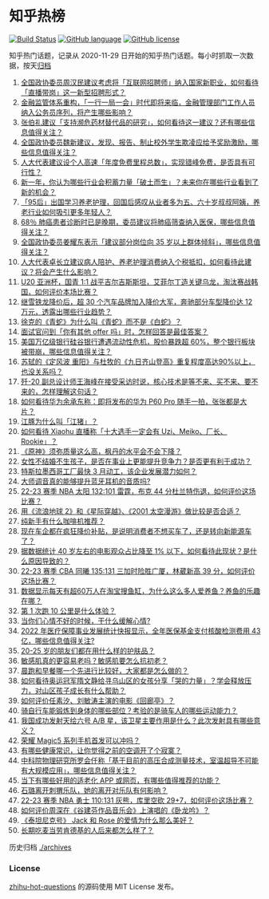 # 知乎热榜
[![Build Status](https://github.com/ToWeLong/zhihu-hot-questions/workflows/CI/badge.svg)](https://github.com/ToWeLong/zhihu-hot-questions/actions)
[![GitHub language](https://img.shields.io/badge/language-golang-orange.svg)](https://golang.org/)
[![GitHub license](https://img.shields.io/github/license/ToWeLong/zhihu-hot-questions)](https://github.com/ToWeLong/zhihu-hot-questions/blob/main/LICENSE)

知乎热门话题，记录从 2020-11-29 日开始的知乎热门话题。每小时抓取一次数据，按天[归档](./archives)

<!-- BEGIN -->

1. [全国政协委员周汉民建议考虑将「互联网招聘师」纳入国家新职业，如何看待「直播带岗」这一新型招聘形式？](https://www.zhihu.com/question/588090751)
1. [金融监管体系重构，「一行一局一会」时代即将来临，金融管理部门工作人员纳入公务员序列，将产生哪些影响？](https://www.zhihu.com/question/588253534)
1. [张伯礼建议「支持濒危药材替代品的研究」，如何看待这一建议？还有哪些信息值得关注？](https://www.zhihu.com/question/588655564)
1. [全国政协委员魏新建议，发现、报告、制止校外学生欺凌应给予奖励激励，哪些信息值得关注？](https://www.zhihu.com/question/587882090)
1. [人大代表建议设个人高速「年度免费里程总数」，实现错峰免费，是否具有可行性？](https://www.zhihu.com/question/588476590)
1. [新一年，你认为哪些行业会积蓄力量「破土而生」？未来你在哪些行业看到了新的机会？](https://www.zhihu.com/question/586889905)
1. [「95后」出国学习养老护理，回国后感叹从业者多为五、六十岁叔叔阿姨，养老行业如何吸引更多年轻人？](https://www.zhihu.com/question/586907270)
1. [68％ 肺癌患者诊断时已是晚期，委员建议将肺癌筛查纳入医保，哪些信息值得关注？](https://www.zhihu.com/question/587716313)
1. [全国政协委员姜耀东表示「建议部分岗位向 35 岁以上群体倾斜」，哪些信息值得关注？](https://www.zhihu.com/question/586538029)
1. [人大代表卓长立建议病人陪护、养老护理消费纳入个税抵扣，如何看待此建议？将会产生什么影响？](https://www.zhihu.com/question/587874973)
1. [U20 亚洲杯，国青 1:1 战平吉尔吉斯斯坦，艾菲尔丁造关键乌龙，淘汰赛战韩国，如何评价本场比赛？](https://www.zhihu.com/question/588593191)
1. [继雪铁龙降价后，超 30 个汽车品牌加入降价大军，奔驰部分车型降价达 12 万元，透露出哪些行业趋势？](https://www.zhihu.com/question/588514362)
1. [徐克的《青蛇》为什么叫《青蛇》而不是《白蛇》？](https://www.zhihu.com/question/25923000)
1. [面试官问到「你有其他 offer 吗」时，怎样回答是最佳答案？](https://www.zhihu.com/question/587831003)
1. [美国万亿级银行硅谷银行遭遇流动性危机，股价暴跌超 60%，整个银行板块被带崩，哪些信息值得关注？](https://www.zhihu.com/question/588652324)
1. [苏轼的《定风波 重阳》与杜牧的《九日齐山登高》重复程度高达90%以上，也没关系吗？](https://www.zhihu.com/question/588439435)
1. [歼-20 副总设计师王海峰在接受采访时说，核心技术是等不来、买不来、要不来的，怎样理解这句话？](https://www.zhihu.com/question/588029970)
1. [如何看待华为余承东称：即将发布的华为 P60 Pro 随手一拍，张张都是大片？](https://www.zhihu.com/question/588448213)
1. [江豚为什么叫「江猪」？](https://www.zhihu.com/question/463713853)
1. [如何看待 Xiaohu 直播称「十大选手一定会有 Uzi、Meiko、厂长、Rookie」？](https://www.zhihu.com/question/588508397)
1. [《原神》须弥质量这么高，枫丹的水平会不会下降？](https://www.zhihu.com/question/588265538)
1. [女性不结婚不生孩子，是否在事业上更能提升竞争力？是否更有利于成功？](https://www.zhihu.com/question/44770247)
1. [特斯拉墨西哥工厂最快 3 月动工，该企业发展潜力如何？](https://www.zhihu.com/question/588454248)
1. [大师调音真的能够提升蓝牙耳机的音质吗?](https://www.zhihu.com/question/588666336)
1. [22-23 赛季 NBA 太阳 132:101 雷霆，布克 44 分杜兰特伤退，如何评价这场比赛？](https://www.zhihu.com/question/588444378)
1. [用《流浪地球 2》和《星际穿越》、《2001 太空漫游》做比较是否合适？](https://www.zhihu.com/question/588117194)
1. [纯新手有什么咖啡机推荐？](https://www.zhihu.com/question/554661537)
1. [现在车企都在疯狂降价补贴，是说明消费者不想买车了，还是转向新能源车了？](https://www.zhihu.com/question/588534963)
1. [据数据统计 40 岁左右的电影观众占比降至 1% 以下，如何看待此现状？是什么原因导致的？](https://www.zhihu.com/question/588505743)
1. [22-23 赛季 CBA 同曦 135:131 三加时险胜广厦，林葳新高 39 分，如何评价这场比赛？](https://www.zhihu.com/question/588562933)
1. [数据显示每天有超60万人在淘宝搜鱼缸，为什么这么多人爱养鱼？养鱼的乐趣在哪？](https://www.zhihu.com/question/588664485)
1. [第 1 次跑 10 公里是什么体验？](https://www.zhihu.com/question/586428656)
1. [当你们心情不好的时候，干什么缓解心情?](https://www.zhihu.com/question/582317715)
1. [2022 年医疗保障事业发展统计快报显示，全年医保基金支付核酸检测费用 43 亿，哪些信息值得关注?](https://www.zhihu.com/question/588548942)
1. [20-25 岁的朋友们都在用什么样的护肤品？](https://www.zhihu.com/question/285071235)
1. [敏感肌真的更容易老吗？敏感肌要怎么抗初老？](https://www.zhihu.com/question/585283957)
1. [晨跑和早餐哪一个先进行比较好，大家都是怎么做的？](https://www.zhihu.com/question/588435048)
1. [如何看待奥运冠军隋文静给寻乌山区的女孩分享「哭的力量」？学会释放压力，对山区孩子成长有什么帮助？](https://www.zhihu.com/question/588460871)
1. [如何评价任素汐、刘敏涛主演的电影《回廊亭》？](https://www.zhihu.com/question/519352714)
1. [骑自行车能锻炼到身体的哪些部位？考验的是骑车人的哪些运动能力？](https://www.zhihu.com/question/586893579)
1. [我国成功发射天绘六号 A/B 星，该卫星主要作用是什么？此次发射具有哪些意义？](https://www.zhihu.com/question/588640969)
1. [荣耀 Magic5 系列手机首发可以冲吗？](https://www.zhihu.com/question/588599662)
1. [有哪些健康常识，让你觉得之前的空调开了个寂寞？](https://www.zhihu.com/question/588503859)
1. [中科院物理研究所罗会仟称「基于目前的高压合成测量技术，室温超导不可能有大规模应用」，哪些信息值得关注？](https://www.zhihu.com/question/588493279)
1. [当下有哪些好用的适老化 APP 或网页，有哪些值得推荐的功能？](https://www.zhihu.com/question/587848862)
1. [石璐离开刺猬乐队，她的离开对乐队有何影响？](https://www.zhihu.com/question/587827084)
1. [22-23 赛季 NBA 勇士 110:131 灰熊，库里空砍 29+7，如何评价这场比赛？](https://www.zhihu.com/question/588644388)
1. [如何评价周深在《谷建芬作品音乐会》上演唱的《卧龙吟》？](https://www.zhihu.com/question/588479535)
1. [《泰坦尼克号》 Jack 和 Rose 的爱情为什么那么美好？](https://www.zhihu.com/question/278683778)
1. [长期吃麦当劳肯德基的人后来都怎么样了？](https://www.zhihu.com/question/318612351)

<!-- END -->

历史归档 [./archives](./archives)


### License
[zhihu-hot-questions](https://github.com/towelong/zhihu-hot-questions) 的源码使用 MIT License 发布。